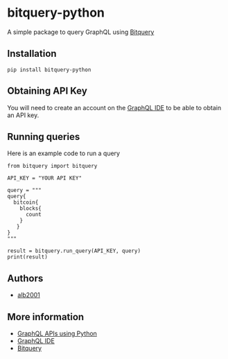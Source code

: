 # bitquery-python

A simple package to query GraphQL using [Bitquery](https://bitquery.io)

## Installation

```
pip install bitquery-python
```

## Obtaining API Key
You will need to create an account on the [GraphQL IDE](https://graphql.bitquery.io/ide) to be able to obtain an API key.


## Running queries
Here is an example code to run a query

```
from bitquery import bitquery

API_KEY = "YOUR API KEY"

query = """
query{
  bitcoin{
    blocks{
      count
    }
   }
}
"""

result = bitquery.run_query(API_KEY, query)
print(result)
```

## Authors
* [alb2001](https://github.com/alb2001)


## More information
* [GraphQL APIs using Python](https://bitquery.io/blog/graphql-with-python-javascript-and-ruby#GraphQL_APIs_using_Python)
* [GraphQL IDE](https://graphql.bitquery.io/ide)
* [Bitquery](https://bitquery.io)
